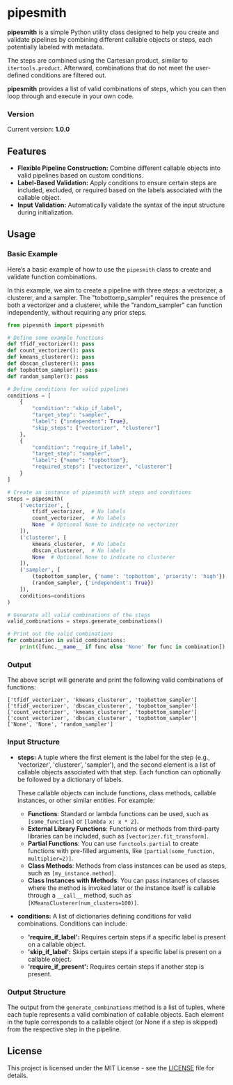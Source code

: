 # pipesmith

**pipesmith** is a simple Python utility class designed to help you create and validate pipelines by combining different callable objects or steps, each potentially labeled with metadata.

The steps are combined using the Cartesian product, similar to `itertools.product`. Afterward, combinations that do not meet the user-defined conditions are filtered out.

**pipesmith** provides a list of valid combinations of steps, which you can then loop through and execute in your own code.


### Version

Current version: **1.0.0**


## Features

- **Flexible Pipeline Construction:** Combine different callable objects into valid pipelines based on custom conditions.
- **Label-Based Validation:** Apply conditions to ensure certain steps are included, excluded, or required based on the labels associated with the callable object.
- **Input Validation:** Automatically validate the syntax of the input structure during initialization.


## Usage

### Basic Example

Here’s a basic example of how to use the `pipesmith` class to create and validate function combinations.

In this example, we aim to create a pipeline with three steps: a vectorizer, a clusterer, and a sampler. The "tobottomp_sampler" requires the presence of both a vectorizer and a clusterer, while the "random_sampler" can function independently, without requiring any prior steps.

```python
from pipesmith import pipesmith

# Define some example functions
def tfidf_vectorizer(): pass
def count_vectorizer(): pass
def kmeans_clusterer(): pass
def dbscan_clusterer(): pass
def topbottom_sampler(): pass
def random_sampler(): pass

# Define conditions for valid pipelines
conditions = [
    {
        "condition": "skip_if_label",
        "target_step": "sampler",
        "label": {"independent": True},
        "skip_steps": ["vectorizer", "clusterer"]
    },
    {
        "condition": "require_if_label",
        "target_step": "sampler",
        "label": {"name": "topbottom"},
        "required_steps": ["vectorizer", "clusterer"]
    }
]

# Create an instance of pipesmith with steps and conditions
steps = pipesmith(
    ('vectorizer', [
        tfidf_vectorizer,  # No labels
        count_vectorizer,  # No labels
        None  # Optional None to indicate no vectorizer
    ]),
    ('clusterer', [
        kmeans_clusterer,  # No labels
        dbscan_clusterer,  # No labels
        None  # Optional None to indicate no clusterer
    ]),
    ('sampler', [
        (topbottom_sampler, {'name': 'topbottom', 'priority': 'high'}),
        (random_sampler, {'independent': True})
    ]),
    conditions=conditions
)

# Generate all valid combinations of the steps
valid_combinations = steps.generate_combinations()

# Print out the valid combinations
for combination in valid_combinations:
    print([func.__name__ if func else 'None' for func in combination])
```

### Output

The above script will generate and print the following valid combinations of functions:

```
['tfidf_vectorizer', 'kmeans_clusterer', 'topbottom_sampler']
['tfidf_vectorizer', 'dbscan_clusterer', 'topbottom_sampler']
['count_vectorizer', 'kmeans_clusterer', 'topbottom_sampler']
['count_vectorizer', 'dbscan_clusterer', 'topbottom_sampler']
['None', 'None', 'random_sampler']
```



### Input Structure

- **steps:** A tuple where the first element is the label for the step (e.g., 'vectorizer', 'clusterer', 'sampler'), and the second element is a list of callable objects associated with that step. Each function can optionally be followed by a dictionary of labels.

  These callable objects can include functions, class methods, callable instances, or other similar entities. For example:

  - **Functions**: Standard or lambda functions can be used, such as `[some_function]` or `[lambda x: x * 2]`.
  - **External Library Functions**: Functions or methods from third-party libraries can be included, such as `[vectorizer.fit_transform]`.
  - **Partial Functions**: You can use `functools.partial` to create functions with pre-filled arguments, like `[partial(some_function, multiplier=2)]`.
  - **Class Methods**: Methods from class instances can be used as steps, such as `[my_instance.method]`.
  - **Class Instances with Methods**: You can pass instances of classes where the method is invoked later or the instance itself is callable through a `__call__` method, such as `[KMeansClusterer(num_clusters=100)]`.



- **conditions:** A list of dictionaries defining conditions for valid combinations. Conditions can include:
  - **'require_if_label':** Requires certain steps if a specific label is present on a callable object.
  - **'skip_if_label':** Skips certain steps if a specific label is present on a callable object.
  - **'require_if_present':** Requires certain steps if another step is present.


### Output Structure

The output from the `generate_combinations` method is a list of tuples, where each tuple represents a valid combination of callable objects. Each element in the tuple corresponds to a callable object (or None if a step is skipped) from the respective step in the pipeline.


## License

This project is licensed under the MIT License - see the [LICENSE](LICENSE) file for details.

